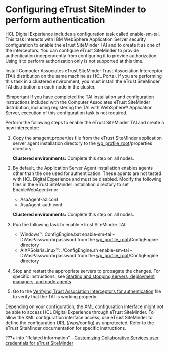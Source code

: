 # Configuring eTrust SiteMinder to perform authentication

HCL Digital Experience includes a configuration task called enable-sm-tai. This task interacts with IBM WebSphere Application Server security configuration to enable the eTrust SiteMinder TAI and to create it as one of the interceptors. You can configure eTrust SiteMinder to provide authentication independently from configuring it to provide authorization. Using it to perform authorization only is not supported at this time.

Install Computer Associates eTrust SiteMinder Trust Association Interceptor (TAI) distribution on the same machine as HCL Portal. If you are performing this task in a clustered environment, you must install the eTrust SiteMinder TAI distribution on each node in the cluster.

!!!important
    If you have completed the TAI installation and configuration instructions included with the Computer Associates eTrust SiteMinder distribution, including registering the TAI with WebSphere® Application Server, execution of this configuration task is not required.

Perform the following steps to enable the eTrust SiteMinder TAI and create a new interceptor:

1.  Copy the smagent.properties file from the eTrust SiteMinder application server agent installation directory to the [wp\_profile\_root](../../../../../../../guide_me/wpsdirstr.md#wp_profile_root)/properties directory:

    **Clustered environments:** Complete this step on all nodes.

2.  By default, the Application Server Agent installation enables agents other than the one used for authentication. These agents are not tested with HCL Digital Experience and must be disabled. Modify the following files in the eTrust SiteMinder installation directory to set EnableWebAgent=no:

    -   AsaAgent-az.conf
    -   AsaAgent-auth.conf

    **Clustered environments:** Complete this step on all nodes.

3.  Run the following task to enable eTrust SiteMinder TAI:

    -   Windows™: ConfigEngine.bat enable-sm-tai -DWasPassword=password from the [wp\_profile\_root](../../../../../../../guide_me/wpsdirstr.md#wp_profile_root)\\ConfigEngine directory
    -   AIX®SolarisLinux™: ./ConfigEngine.sh enable-sm-tai -DWasPassword=password from the [wp\_profile\_root](../../../../../../../guide_me/wpsdirstr.md#wp_profile_root)/ConfigEngine directory

4.  Stop and restart the appropriate servers to propagate the changes. For specific instructions, see [Starting and stopping servers, deployment managers, and node agents](../../../../../stopstart.md).

5.  Go to the [Verifying Trust Association Interceptors for authentication](../verify_tai.md) file to verify that the TAI is working properly.

Depending on your configuration, the XML configuration interface might not be able to access HCL Digital Experience through eTrust SiteMinder. To allow the XML configuration interface access, use eTrust SiteMinder to define the configuration URL (/wps/config) as unprotected. Refer to the eTrust SiteMinder documentation for specific instructions.


???+ info "Related information"
    - [Customizing Collaborative Services user credentials for eTrust SiteMinder](https://help.hcltechsw.com/digital-experience/9.5/collab/i_domi_t_csenvir_user_credential.html)
